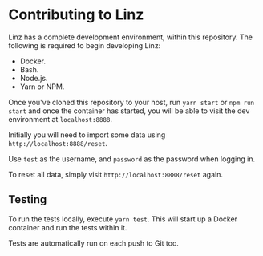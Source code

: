 # Contributing to Linz

Linz has a complete development environment, within this repository. The following is required to begin developing Linz:

-   Docker.
-   Bash.
-   Node.js.
-   Yarn or NPM.

Once you've cloned this repository to your host, run `yarn start` or `npm run start` and once the container has started, you will be able to visit the dev environment at `localhost:8888`.

Initially you will need to import some data using `http://localhost:8888/reset`.

Use `test` as the username, and `password` as the password when logging in.

To reset all data, simply visit `http://localhost:8888/reset` again.

## Testing

To run the tests locally, execute `yarn test`. This will start up a Docker container and run the tests within it.

Tests are automatically run on each push to Git too.
